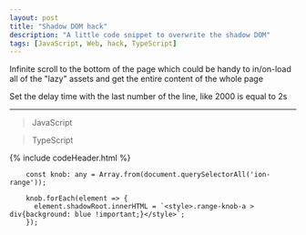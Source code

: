 ```yaml
---
layout: post
title: "Shadow DOM hack"
description: "A little code snippet to overwrite the shadow DOM"
tags: [JavaScript, Web, hack, TypeScript]
---
```


Infinite scroll to the bottom of the page which could be handy to in/on-load all of the "lazy" assets and get the entire content of the whole page

Set the delay time with the last number of the line, like 2000 is equal to 2s

---

> JavaScript

> TypeScript

{% include codeHeader.html %}

```
    const knob: any = Array.from(document.querySelectorAll('ion-range'));

    knob.forEach(element => {
      element.shadowRoot.innerHTML = `<style>.range-knob-a > div{background: blue !important;}</style>`;
    });
```
